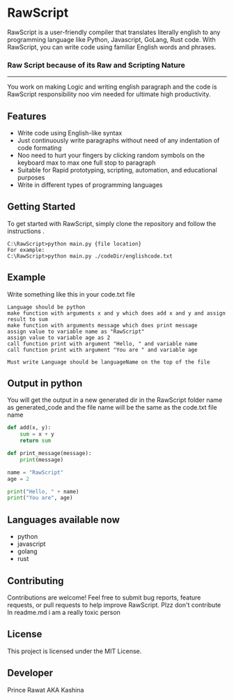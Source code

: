 # RawScript
RawScript is a user-friendly compiler that translates literally english to any programming language like Python, Javascript, GoLang, Rust code. With RawScript, you can write code using familiar English words and phrases.

### Raw Script because of its Raw and Scripting Nature 
-----
You work on making Logic and writing english paragraph and the code is RawScript responsibility noo vim needed for ultimate high productivity.

## Features
- Write code using English-like syntax
- Just continuously write paragraphs without need of any indentation of code formating
- Noo need to hurt your fingers by clicking random symbols on the keyboard max to max one full stop to paragraph
- Suitable for Rapid prototyping, scripting, automation, and educational purposes
- Write in different types of programming languages

## Getting Started
To get started with RawScript, simply clone the repository and follow the instructions .

```
C:\RawScript>python main.py {file location}
For example:
C:\RawScript>python main.py ./codeDir/englishcode.txt

```

## Example 
Write something like this in your code.txt file
``` RawScript
Language should be python
make function with arguments x and y which does add x and y and assign result to sum
make function with arguments message which does print message
assign value to variable name as "RawScript"
assign value to variable age as 2
call function print with argument "Hello, " and variable name
call function print with argument "You are " and variable age
```

```
Must write Language should be languageName on the top of the file 
```

## Output in python
You will get the output in a new generated dir in the RawScript folder name as generated_code and the file name will be the same as the code.txt file name  

```py
def add(x, y):
    sum = x + y
    return sum

def print_message(message):
    print(message)

name = "RawScript"
age = 2

print("Hello, " + name)
print("You are", age)

```
## Languages available now 
- python
- javascript
- golang
- rust

## Contributing
Contributions are welcome! Feel free to submit bug reports, feature requests, or pull requests to help improve RawScript.
Plzz don't contribute In readme.md i am a really toxic person

## License
This project is licensed under the MIT License.

## Developer 
Prince Rawat AKA Kashina 
